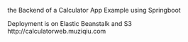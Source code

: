 the Backend of a Calculator App Example using Springboot
<p>Deployment is on Elastic Beanstalk and S3 http://calculatorweb.muziqiu.com</p>